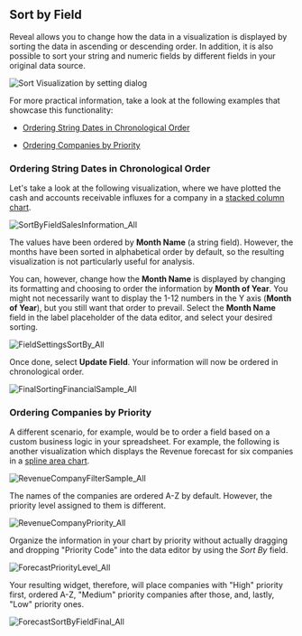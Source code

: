 ## Sort by Field

Reveal allows you to change how the data in a visualization is displayed
by sorting the data in ascending or descending order. In addition, it is
also possible to sort your string and numeric fields by different fields
in your original data source.

![Sort Visualization by setting dialog](images/sort-visualization-by-field.png)

For more practical information, take a look at the following examples
that showcase this functionality:

  - [Ordering String Dates in Chronological Order](#string-date-chr-order)

  - [Ordering Companies by Priority](#by-priority)

<a name='string-date-chr-order'></a>
### Ordering String Dates in Chronological Order

Let's take a look at the following visualization, where we have plotted
the cash and accounts receivable influxes for a company in a [stacked column chart](~/en/visualization-tutorials/tutorial-stacked-charts.html#create-stacked-chart).

![SortByFieldSalesInformation\_All](images/SortByFieldSalesInformation_All.png)

The values have been ordered by **Month Name** (a string field).
However, the months have been sorted in alphabetical order by default,
so the resulting visualization is not particularly useful for analysis.

You can, however, change how the **Month Name** is displayed by changing
its formatting and choosing to order the information by **Month of
Year**. You might not necessarily want to display the 1-12 numbers in
the Y axis (**Month of Year**), but you still want that order to
prevail. Select the **Month Name** field in the label placeholder of the
data editor, and select your desired sorting.

![FieldSettingsSortBy\_All](images/FieldSettingsSortBy_All.png)

Once done, select **Update Field**. Your information will now be ordered
in chronological order.

![FinalSortingFinancialSample\_All](images/FinalSortingFinancialSample_All.png)

<a name='by-priority'></a>
### Ordering Companies by Priority

A different scenario, for example, would be to order a field based on a
custom business logic in your spreadsheet. For example, the following is
another visualization which displays the Revenue forecast for six
companies in a [spline area chart](~/en/visualization-tutorials/tutorial-simple-charts.html#create-basic-chart).

![RevenueCompanyFilterSample\_All](images/RevenueCompanyFilterSample_All.png)

The names of the companies are ordered A-Z by default. However, the
priority level assigned to them is different.

![RevenueCompanyPriority\_All](images/RevenueCompanyPriority_All.png)

Organize the information in your chart by priority without actually
dragging and dropping "Priority Code" into the data editor by using the
*Sort By* field.

![ForecastPriorityLevel\_All](images/ForecastPriorityLevel_All.png)

Your resulting widget, therefore, will place companies with "High"
priority first, ordered A-Z, "Medium" priority companies after those, and, lastly, "Low" priority ones.

![ForecastSortByFieldFinal\_All](images/ForecastSortByFieldFinal_All.png)
